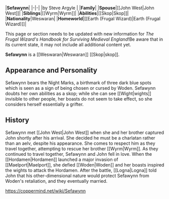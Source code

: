 |**Sefawynn**|
|-|-|
|by  Steve Argyle |
|**Family**|
|**Spouse**|[[John West\|John West]]|
|**Siblings**|[[Wyrm\|Wyrm]]|
|**Abilities**|[[Skop\|Skop]]|
|**Nationality**|Weswaran|
|**Homeworld**|[[Earth (Frugal Wizard)\|Earth (Frugal Wizard)]]|

This page or section needs to be updated with new information for *The Frugal Wizard's Handbook for Surviving Medieval England*!Be aware that in its current state, it may not include all additional content yet.

**Sefawynn** is a [[Weswaran\|Weswaran]] [[Skop\|skop]].

## Appearance and Personality
Sefawynn bears the Night Marks, a birthmark of three dark blue spots which is seen as a sign of being chosen or cursed by Woden.
Sefawynn doubts her own abilities as a skop; while she can see [[Wight\|wights]] invisible to other people, her boasts do not seem to take effect, so she considers herself essentially a grifter.

## History
Sefawynn met [[John West\|John West]] when she and her brother captured John shortly after his arrival. She decided he must be a charlatan rather than an aelv, despite his appearance. She comes to respect him as they travel together, attempting to rescue her brother [[Wyrm\|Wyrm]].
As they continued to travel together, Sefawynn and John fell in love. When the [[Hordamen\|Hordamen]] launched a major invasion of [[Maelport\|Maelport]], she defied [[Woden\|Woden]] and her boasts inspired the wights to attack the Hordamen. After the battle, [[Logna\|Logna]] told John that his other-dimensional nature would protect Sefawynn from Woden's retaliation, and they eventually married.



https://coppermind.net/wiki/Sefawynn